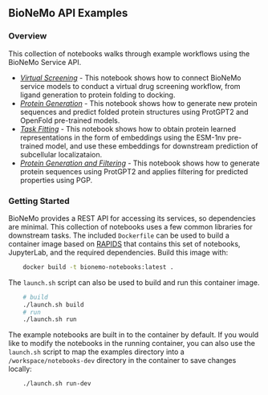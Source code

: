 ## BioNeMo API Examples

### Overview
This collection of notebooks walks through example workflows using the BioNeMo Service API.

 - *[Virtual Screening](notebooks/virtual-screening-pipeline.ipynb)* - This notebook shows how to connect BioNeMo service models to conduct a virtual drug screening workflow, from ligand generation to protein folding to docking.
 - *[Protein Generation](notebooks/protein-generation-pipeline.ipynb)* - This notebook shows how to generate new protein sequences and predict folded protein structures using ProtGPT2 and OpenFold pre-trained models.
 - *[Task Fitting](notebooks/task-fitting-predictor.ipynb)* - This notebook shows how to obtain protein learned representations in the form of embeddings using the ESM-1nv pre-trained model, and use these embeddings for downstream prediction of subcellular localizataion.
 - *[Protein Generation and Filtering](notebooks/protein-generation-and-filtering.ipynb)* - This notebook shows how to generate protein sequences using ProtGPT2 and applies filtering for predicted properties using PGP.

### Getting Started

BioNeMo provides a REST API for accessing its services, so dependencies are minimal.
This collection of notebooks uses a few common libraries for downstream tasks.
The included `Dockerfile` can be used to build a container image based on [RAPIDS](https://rapids.ai) that contains this set of notebooks, JupyterLab, and the required dependencies.  Build this image with:

```bash
    docker build -t bionemo-notebooks:latest .
```
The `launch.sh` script can also be used to build and run this container image.

```bash
    # build
    ./launch.sh build
    # run
    ./launch.sh run
```
The example notebooks are built in to the container by default.  If you would like to modify the notebooks in the running container, you can also use the `launch.sh` script to map the examples directory into a `/workspace/notebooks-dev` directory in the container to save changes locally:

```bash
    ./launch.sh run-dev
```
